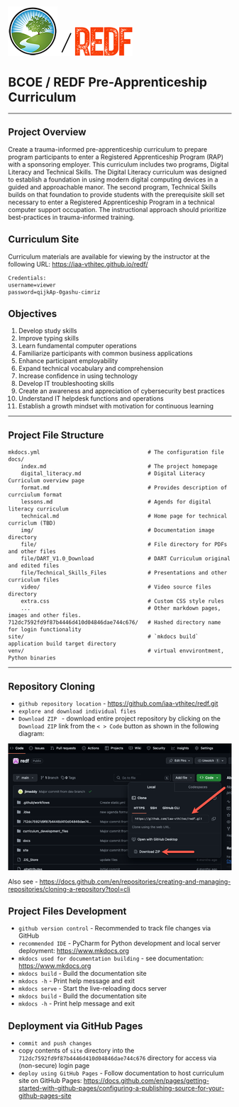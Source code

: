 <img src="img/logo_bcoe.png"><img src="img/slash.png"><img src="img/REDF_logo.png">
# BCOE / REDF Pre-Apprenticeship Curriculum
<hr>

## Project Overview
Create a trauma-informed pre-apprenticeship curriculum to prepare program participants to enter a Registered Apprenticeship Program (RAP) with a sponsoring employer. This curriculum includes two programs, Digital Literacy and Technical Skills. The Digital Literacy curriculum was designed to establish a foundation in using modern digital computing devices in a guided and approachable manor. The second program, Technical Skills builds on that foundation to provide students with the prerequisite skill set necessary to enter a Registered Apprenticeship Program in a technical computer support occupation. The instructional approach should prioritize best-practices in trauma-informed training. 

## Curriculum Site
Curriculum materials are available for viewing by the instructor at the following URL:
<a href="https://iaa-vthitec.github.io/redf/"
                                   target="_blank">https://iaa-vthitec.github.io/redf/</a>

    Credentials: 
    username=viewer
    password=qijkAp-0gashu-cimriz


## Objectives
1. Develop study skills
2. Improve typing skills
2. Learn fundamental computer operations
3. Familiarize participants with common business applications
4. Enhance participant employability
5. Expand technical vocabulary and comprehension
6. Increase confidence in using technology
7. Develop IT troubleshooting skills
8. Create an awareness and appreciation of cybersecurity best practices
9. Understand IT helpdesk functions and operations
10. Establish a growth mindset with motivation for continuous learning

<hr>

## Project File Structure

    mkdocs.yml                                  # The configuration file
    docs/
        index.md                                # The project homepage
        digital_literacy.md                     # Digital Literacy Curriculum overview page
        format.md                               # Provides description of currciulum format
        lessons.md                              # Agends for digital literacy curriculum 
        technical.md                            # Home page for technical curriclum (TBD)
        img/                                    # Documentation image directory
        file/                                   # File directory for PDFs and other files
        file/DART_V1.0_Download                 # DART Curriculum original and edited files
        file/Technical_Skills_Files             # Presentations and other curriculum files 
        video/                                  # Video source files directory
        extra.css                               # Custom CSS style rules
        ...                                     # Other markdown pages, images and other files.
    712dc7592fd9f87b4446d410d04846dae744c676/   # Hashed directory name for login functionality
    site/                                       # `mkdocs build` application build target directory
    venv/                                       # virtual envvirontment, Python binaries

<hr>

## Repository Cloning

* `github repository location` - <a href="https://github.com/iaa-vthitec/redf.git"
                                   target="_blank">https://github.com/iaa-vthitec/redf.git</a>
* `explore and download individual files`
* `Download ZIP ` - download entire project repository by clicking on the `Download ZIP` link from the `< > Code` button as shown in the following diagram: 

![github_download.png](img%2Fgithub_download.png)

Also see - <a href="https://docs.github.com/en/repositories/creating-and-managing-repositories/cloning-a-repository?tool=cli"
                                   target="_blank">https://docs.github.com/en/repositories/creating-and-managing-repositories/cloning-a-repository?tool=cli</a>

## Project Files Development
* `github version control` - Recommended to track file changes via GitHub
* `recommended IDE` - PyCharm for Python development and local server deployment: <a href="https://www.jetbrains.com/pycharm/"
                                   target="_blank">https://www.mkdocs.org</a>
* `mkdocs used for documentation building` - see documentation: <a href="https://www.mkdocs.org"
                                   target="_blank">https://www.mkdocs.org</a>
* `mkdocs build` - Build the documentation site
* `mkdocs -h` - Print help message and exit
* `mkdocs serve` - Start the live-reloading docs server
* `mkdocs build` - Build the documentation site
* `mkdocs -h` - Print help message and exit

## Deployment via GitHub Pages
* `commit and push changes`
* copy contents of `site` directory into the `712dc7592fd9f87b4446d410d04846dae744c676` directory for access via (non-secure) login page
* `deploy using GitHub Pages` - Follow documentation to host curriculum site on GitHub Pages: <a href="https://docs.github.com/en/pages/getting-started-with-github-pages/configuring-a-publishing-source-for-your-github-pages-site"
                                   target="_blank">https://docs.github.com/en/pages/getting-started-with-github-pages/configuring-a-publishing-source-for-your-github-pages-site</a>
